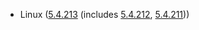 - Linux ([5.4.213](https://lwn.net/Articles/908138) (includes [5.4.212](https://lwn.net/Articles/907206), [5.4.211](https://lwn.net/Articles/906063)))
